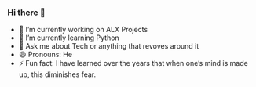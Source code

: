 ### Hi there 👋
- 🔭 I’m currently working on ALX Projects
- 🌱 I’m currently learning Python
- 💬 Ask me about Tech or anything that revoves around it
- 😄 Pronouns: He
- ⚡ Fun fact: I have learned over the years that when one’s mind is made up, this diminishes fear.
<!--
**CARTOON01/CARTOON01** is a ✨ _special_ ✨ repository because its `README.md` (this file) appears on your GitHub profile.

Here are some ideas to get you started:

- 🔭 I’m currently working on ALX Projects
🌱 I’m currently learning Python
- 👯 I’m looking to collaborate on ...
- 🤔 I’m looking for help with ...
💬 Ask me about Tech or anything that revoves around it
- 📫 How to reach me: ...
😄 Pronouns: He
⚡ Fun fact: I have learned over the years that when one’s mind is made up, this diminishes fear.
-->
